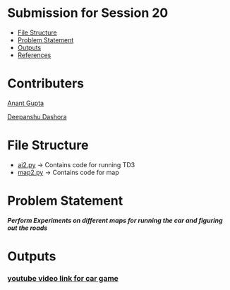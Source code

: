 # Submission for Session 20

- [File Structure](#File-Structure)
- [Problem Statement](#Problem-Statement)
- [Outputs](#Outputs)
- [References](#References)

# Contributers

[Anant Gupta](https://github.com/anantgupta129)

[Deepanshu Dashora](https://github.com/deepanshudashora/)

# File Structure

* [ai2.py](https://github.com/deepanshudashora/ERAV1/blob/master/session25/ai2.py) -> Contains code for running TD3
* [map2.py](https://github.com/deepanshudashora/ERAV1/blob/master/session25/map2.py) -> Contains code for map

# Problem Statement

***Perform Experiments on different maps for running the car and figuring out the roads***

# Outputs

### [**youtube video link for car game**](https://www.youtube.com/watch?v=7BzXC0SX5B8)
